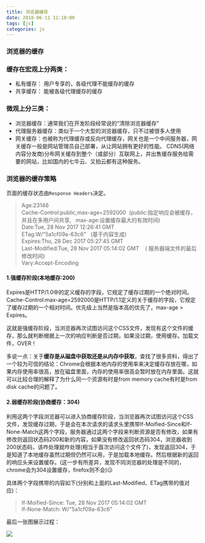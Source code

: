 ```yaml
---
title: 浏览器缓存
date: 2018-06-11 11:10:00
tags: [js]
categories: js
---
```



### 浏览器的缓存

### 缓存在宏观上分两类：
- 私有缓存： 用户专享的，各级代理不能缓存的缓存
- 共享缓存： 能被各级代理缓存的缓存

### 微观上分三类：
- 浏览器缓存：通常我们在开发阶段经常说的“清除浏览器缓存"
- 代理服务器缓存：类似于一个大型的浏览器缓存，只不过被很多人使用
- 网关缓存：也被称为代理缓存或反向代理缓存，网关也是一个中间服务器，网关缓存一般是网站管理员自己部署，从让网站拥有更好的性能。
    CDNS(网络内容分发商)分布网关缓存到整个（或部分）互联网上，并出售缓存服务给需要的网站，比如国内的七牛云、又拍云都有这种服务。

<!-- more -->

### 浏览器的缓存策略
页面的缓存状态由`Response Headers`决定。

> Age:23146 <br>
> Cache-Control:public,max-age=2592000&nbsp;&nbsp;(public:指定响应会被缓存，并且在多用户间共享, &nbsp;&nbsp;max-age:设置缓存最大的有效时间) <br>
> Date:Tue, 28 Nov 2017 12:26:41 GMT <br>
> ETag:W/"5a1cf09a-63c6" &nbsp;&nbsp;(基于内容生成) <br> 
> Expires:Thu, 28 Dec 2017 05:27:45 GMT <br>
> Last-Modified:Tue, 28 Nov 2017 05:14:02 GMT  &nbsp;&nbsp; ( 服务器端文件的最后修改时间)<br>
> Vary:Accept-Encoding <br>


#### 1.强缓存阶段(本地缓存:200)

Expires是HTTP/1.0中的定义缓存的字段，它规定了缓存过期的一个绝对时间。Cache-Control:max-age=2592000是HTTP/1.1定义的关于缓存的字段，它规定了缓存过期的一个相对时间。优先级上当然是版本高的优先了，max-age > Expires。

这就是强缓存阶段，当浏览器再次试图访问这个CSS文件，发现有这个文件的缓存，那么就判断根据上一次的响应判断是否过期，如果没过期，使用缓存。加载文件，OVER！

多说一点：关于**缓存是从磁盘中获取还是从内存中获取**，查找了很多资料，得出了一个较为可信的结论：Chrome会根据本地内存的使用率来决定缓存存放在哪，如果内存使用率很高，放在磁盘里面，内存的使用率很高会暂时放在内存里面。这就可以比较合理的解释了为什么同一个资源有时是from memory cache有时是from disk cache的问题了。

#### 2.弱缓存阶段(协商缓存：304)

利用这两个字段浏览器可以进入协商缓存阶段，当浏览器再次试图访问这个CSS文件，发现缓存过期，于是会在本次请求的请求头里携带If-Moified-Since和If-None-Match这两个字段，服务器通过这两个字段来判断资源是否有修改，如果有修改则返回状态码200和新的内容，如果没有修改返回状态码304，浏览器收到200状态码，该咋处理就咋处理(相当于首次访问这个文件了)，发现返回304，于是知道了本地缓存虽然过期但仍然可以用，于是加载本地缓存。然后根据新的返回的响应头来设置缓存。(这一步有所差异，发现不同浏览器的处理是不同的，chrome会为304设置缓存，firefox则不会)😑

具体两个字段携带的内容如下(分别和上面的Last-Modified、ETag携带的值对应)：


> If-Moified-Since: Tue, 28 Nov 2017 05:14:02 GMT <br>
> If-None-Match: W/"5a1cf09a-63c6"

最后一张图展示过程：

![](https://user-gold-cdn.xitu.io/2016/11/29/c4577e72b1127c71e8d9e369290e5810.jpg?imageView2/0/w/1280/h/960/format/webp/ignore-error/1)



